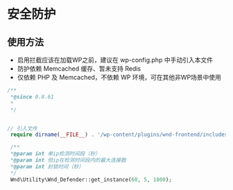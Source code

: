# 安全防护

## 使用方法
 - 启用拦截应该在加载WP之前，建议在 wp-config.php 中手动引入本文件
 - 防护依赖 Memcached 缓存、暂未支持 Redis
 - 仅依赖 PHP 及 Memcached，不依赖 WP 环境，可在其他非WP场景中使用

```php
/**
 *@since 0.8.61
 *
 */


// 引入文件
 require dirname(__FILE__) . '/wp-content/plugins/wnd-frontend/includes/utility/wnd-defender.php';

 /**
 *@param int 单ip检测时间段（秒）
 *@param int 但ip在检测时间段内的最大连接数
 *@param int 封锁时间（秒）
 */
 Wnd\Utility\Wnd_Defender::get_instance(60, 5, 1800);
 ```